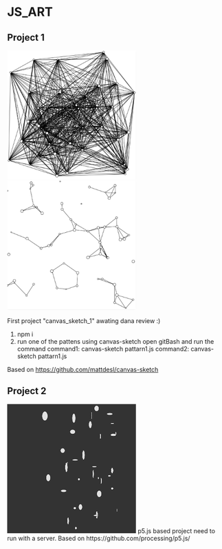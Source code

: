 # JS_ART
Project 1
---------

<span>
  <img src="canvas_sketch_1/pattern1.PNG" width="300" height="300"/>
  <img src="canvas_sketch_1/pattern2.PNG" width="300" height="300"/>
</span>

First project "canvas_sketch_1" awating dana review :)
1. npm i
2. run one of the pattens using canvas-sketch
open gitBash and run the command
command1: canvas-sketch pattarn1.js
command2: canvas-sketch pattarn1.js

Based on
https://github.com/mattdesl/canvas-sketch

Project 2
---------
<img src="p5_js_1/Screenshot_1.png" width="300" height="300"/>
p5.js based project need to run with a server.
Based on
https://github.com/processing/p5.js/

